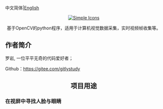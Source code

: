 中文简体|[English](./README.en.md)

<div align="center">
	<a href="https://gitee.com/gitlystudy/opencv.git">
	<img src="https://foruda.gitee.com/avatar/1690360352320899582/11079075_luo_yong_gitee_1690360352.png!avatar100" alt="Simple Icons" >
	</a>
<p align="center">
    基于OpenCV的python程序，适用于计算机视觉数据采集，实时视频帧收集等。
</p>
</div>

## 作者简介
罗岩, 一位平平无奇的代码爱好者；

Github：https://gitee.com/gitlystudy


<h2 align="center">项目用途</h2>

### 在视屏中寻找人脸与眼睛